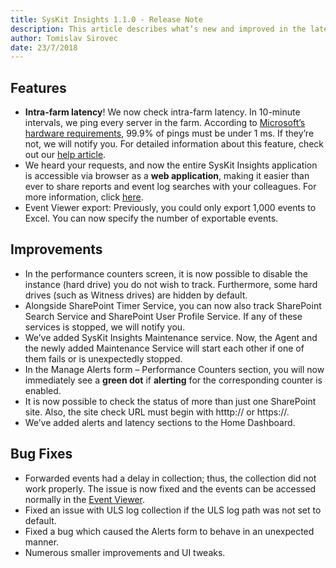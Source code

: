 ```yaml
---
title: SysKit Insights 1.1.0 - Release Note
description: This article describes what’s new and improved in the latest version of SysKit Insights.
author: Tomislav Sirovec
date: 23/7/2018
---
```


## Features

* __Intra-farm latency__! We now check intra-farm latency. In 10-minute intervals, we ping every server in the farm. According to [Microsoft’s hardware requirements](https://docs.microsoft.com/en-us/sharepoint/install/hardware-and-software-requirements), 99.9% of pings must be under 1 ms. If they’re not, we will notify you. For detailed information about this feature, check out our [help article](#internal/get-to-know-insights/latency-screen).
* We heard your requests, and now the entire SysKit Insights application is accessible via browser as a __web application__, making it easier than ever to share reports and event log searches with your colleagues. For more information, click [here](#internal/get-to-know-insights/web-application).
* Event Viewer export: Previously, you could only export 1,000 events to Excel. You can now specify the number of exportable events.

## Improvements

* In the performance counters screen, it is now possible to disable the instance (hard drive) you do not wish to track. Furthermore, some hard drives (such as Witness drives) are hidden by default.
* Alongside SharePoint Timer Service, you can now also track SharePoint Search Service and SharePoint User Profile Service. If any of these services is stopped, we will notify you.
* We’ve added SysKit Insights Maintenance service. Now, the Agent and the newly added Maintenance Service will start each other if one of them fails or is unexpectedly stopped.
* In the Manage Alerts form – Performance Counters section, you will now immediately see a __green dot__ if __alerting__ for the corresponding counter is enabled.
* It is now possible to check the status of more than just one SharePoint site. Also, the site check URL must begin with htttp:// or https://. 
* We’ve added alerts and latency sections to the Home Dashboard. 

## Bug Fixes

* Forwarded events had a delay in collection; thus, the collection did not work properly. The issue is now fixed and the events can be accessed normally in the [Event Viewer](#internal/get-to-know-insights/event-viewer).
* Fixed an issue with ULS log collection if the ULS log path was not set to default.
* Fixed a bug which caused the Alerts form to behave in an unexpected manner.
* Numerous smaller improvements and UI tweaks.





